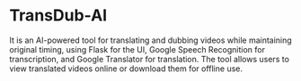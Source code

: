 # TransDub-AI
It is an AI-powered tool for translating and dubbing videos while maintaining original timing, using Flask for the UI, Google Speech Recognition for transcription, and Google Translator for translation. The tool allows users to view translated videos online or download them for offline use.

